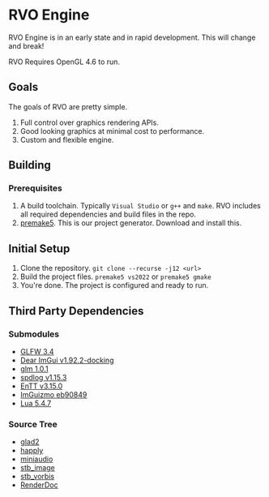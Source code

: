 # RVO Engine
RVO Engine is in an early state and in rapid development. This will change and break!

RVO Requires OpenGL 4.6 to run.

## Goals
The goals of RVO are pretty simple.
1. Full control over graphics rendering APIs.
1. Good looking graphics at minimal cost to performance.
1. Custom and flexible engine.

## Building
### Prerequisites
1. A build toolchain. Typically `Visual Studio` or `g++` and `make`.
RVO includes all required dependencies and build files in the repo.
2. [premake5](https://premake.github.io/). This is our project generator. Download and install this.

## Initial Setup
1. Clone the repository. `git clone --recurse -j12 <url>`
2. Build the project files. `premake5 vs2022` or `premake5 gmake`
3. You're done. The project is configured and ready to run.

## Third Party Dependencies
### Submodules
* [GLFW 3.4](https://github.com/glfw/glfw/tree/3.4)
* [Dear ImGui v1.92.2-docking](https://github.com/ocornut/imgui/tree/v1.92.2-docking)
* [glm 1.0.1](https://github.com/g-truc/glm/tree/1.0.1)
* [spdlog v1.15.3](https://github.com/gabime/spdlog/tree/v1.15.3)
* [EnTT v3.15.0](https://github.com/skypjack/entt/tree/v3.15.0)
* [ImGuizmo eb90849](https://github.com/CedricGuillemet/ImGuizmo/tree/eb90849e6f0e24279357026c689e5eb5cd15723b)
* [Lua 5.4.7](https://github.com/anthofoxo/lua/tree/5.4.7)
### Source Tree
* [glad2](https://gen.glad.sh/)
* [happly](https://github.com/nmwsharp/happly)
* [miniaudio](https://miniaud.io/)
* [stb_image](https://github.com/nothings/stb/blob/master/stb_image.h)
* [stb_vorbis](https://github.com/nothings/stb/blob/master/stb_vorbis.c)
* [RenderDoc](https://renderdoc.org/)
